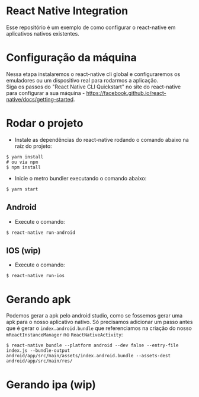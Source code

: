# React Native Integration
Esse repositório é um exemplo de como configurar o react-native em aplicativos nativos existentes.

# Configuração da máquina
Nessa etapa instalaremos o react-native cli global e configuraremos os emuladores ou um dispositivo real para rodarmos a aplicação.<br/>
Siga os passos do "React Native CLI Quickstart" no site do react-native para configurar a sua máquina - https://facebook.github.io/react-native/docs/getting-started.


# Rodar o projeto
- Instale as dependências do react-native rodando o comando abaixo na raíz do projeto:
```shell script
$ yarn install 
# ou via npm
$ npm install
```

- Inicie o metro bundler executando o comando abaixo:
```shell script
$ yarn start
```

## Android
- Execute o comando:
```shell script
$ react-native run-android
```

## IOS (wip)
- Execute o comando:
```shell script
$ react-native run-ios
```

# Gerando apk
Podemos gerar a apk pelo android studio, como se fossemos gerar uma apk para o nosso aplicativo nativo.
Só precisamos adicionar um passo antes que é gerar o `index.android.bundle` que referenciamos na criação do nosso `mReactInstanceManager` no `ReactNativeActivity`:
```shell script
$ react-native bundle --platform android --dev false --entry-file index.js --bundle-output android/app/src/main/assets/index.android.bundle --assets-dest android/app/src/main/res/
```

# Gerando ipa (wip)
